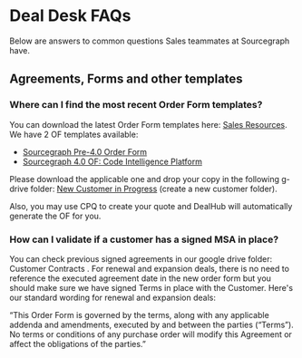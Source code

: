 # Deal Desk FAQs

Below are answers to common questions Sales teammates at Sourcegraph have.

## Agreements, Forms and other templates

### Where can I find the most recent Order Form templates?

You can download the latest Order Form templates here: [Sales Resources](../sales/tools/salesresources.md). We have 2 OF templates available:

- [Sourcegraph Pre-4.0 Order Form](https://docs.google.com/document/d/1Oo7vbWoGIaIq72zo7TFH9M4eugJXrvNv/edit)
- [Sourcegraph 4.0 OF: Code Intelligence Platform](https://docs.google.com/document/d/1KOje_f8rc1sx8oxxRR4nwqnzi9WBXqmxisFl85zuDok/edit)

Please download the applicable one and drop your copy in the following g-drive folder: [New Customer in Progress](https://drive.google.com/drive/folders/1o2xBbEp0gy-N1f27RB_vu7CzdSPNRwXQ) (create a new customer folder).

Also, you may use CPQ to create your quote and DealHub will automatically generate the OF for you.

### How can I validate if a customer has a signed MSA in place?

You can check previous signed agreements in our google drive folder: Customer Contracts . For renewal and expansion deals, there is no need to reference the executed agreement date in the new order form but you should make sure we have signed Terms in place with the Customer. Here's our standard wording for renewal and expansion deals:

“This Order Form is governed by the terms, along with any applicable addenda and amendments, executed by and between the parties (“Terms”). No terms or conditions of any purchase order will modify this Agreement or affect the obligations of the parties.”
